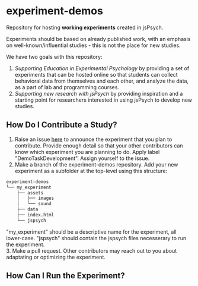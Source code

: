 # experiment-demos

Repository for hosting **working experiments** created in jsPsych. 

Experiments should be based on already published work, with an emphasis on well-known/influential studies - this is not the place for new studies. 

We have two goals with this repository:
1. *Supporting Education in Experimental Psychology* by providing a set of experiments that can be hosted online so that students can collect behavioral data from themselves and each other, and analyze the data, as a part of lab and programming courses.   
1. *Supporting new research with jsPsych* by providing inspiration and a starting point for researchers interested in using jsPsych to develop new studies. 

## How Do I Contribute a Study?
1. Raise an issue [here](https://github.com/jspsych/experiment-demos/issues) to announce the experiment that you plan to contribute. Provide enough detail so that your other contributors can know which experiment you are planning to do. Apply label "DemoTaskDevelopment". Assign yourself to the issue.
2. Make a branch of the experiment-demos repository. Add your new experiment as a subfolder at the top-level using this structure: 
```bash
experiment-demos
└── my_experiment
    ├── assets
    │   ├── images
    │   └── sound
    ├── data
    ├── index.html
    └── jspsych
```
"my_experiment" should be a descriptive name for the experiment, all lower-case. "jspsych" should contain the jspsych files necesserary to run the experiment.     
3. Make a pull request. Other contributors may reach out to you about adaptating or optimizing the experiment. 

## How Can I Run the Experiment?

